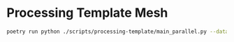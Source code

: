 # Processing Template Mesh

```sh
poetry run python ./scripts/processing-template/main_parallel.py --data_dir ./output/rendering --out_dir ./output/processing-template
```
